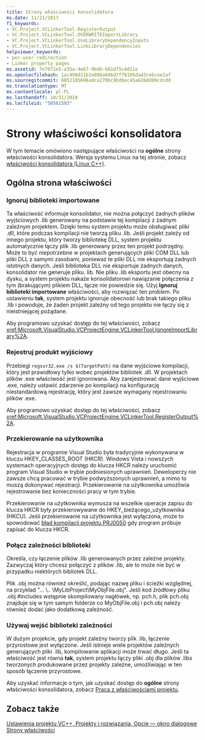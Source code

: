 ```yaml
---
title: Strony właściwości konsolidatora
ms.date: 11/21/2017
f1_keywords:
- VC.Project.VCLinkerTool.RegisterOutput
- VC.Project.VCLinkerTool.OVERWRITEImportLibrary
- VC.Project.VCLinkerTool.UseLibraryDependencyInputs
- VC.Project.VCLinkerTool.LinkLibraryDependencies
helpviewer_keywords:
- per-user redirection
- Linker property pages
ms.assetid: 7e7671e5-a35a-4e67-9bdb-661d75c4d11e
ms.openlocfilehash: 1ac499d11b1e806a046d7ff9105da43cebcee1af
ms.sourcegitcommit: 6052185696adca270bc9bdbec45a626dd89cdcdd
ms.translationtype: MT
ms.contentlocale: pl-PL
ms.lasthandoff: 10/31/2018
ms.locfileid: "50561593"
---
```

# <a name="linker-property-pages"></a>Strony właściwości konsolidatora

W tym temacie omówiono następujące właściwości na **ogólne** strony właściwości konsolidatora. Wersja systemu Linux na tej stronie, zobacz [właściwości konsolidatora (Linux C++)](../linux/prop-pages/linker-linux.md).

## <a name="general-page-properties"></a>Ogólna strona właściwości

### <a name="ignore-import-library"></a>Ignoruj biblioteki importowane

Ta właściwość informuje konsolidator, nie można połączyć żadnych plików wyjściowych .lib generowany na podstawie tej kompilacji z żadnym zależnym projektem. Dzięki temu system projektu może obsługiwać pliki .dll, które podczas kompilacji nie tworzą pliku .lib. Jeśli projekt zależy od innego projektu, który tworzy bibliotekę DLL, system projektu automatycznie łączy plik .lib generowany przez ten projekt podrzędny. Może to być niepotrzebne w projektach generujących pliki COM DLL lub pliki DLL z samymi zasobami, ponieważ te pliki DLL nie eksportują żadnych istotnych danych. Jeśli biblioteka DLL nie eksportuje żadnych danych, konsolidator nie generuje pliku. lib. Nie pliku .lib eksportu jest obecny na dysku, a system projektu nakaże konsolidatorowi nawiązanie połączenia z tym (brakującym) plikiem DLL, łącze nie powiedzie się. Użyj **Ignoruj biblioteki importowane** właściwości, aby rozwiązać ten problem. Po ustawieniu **tak**, system projektu ignoruje obecność lub brak takiego pliku .lib i powoduje, że żaden projekt zależny od tego projektu nie łączy się z nieistniejącej pożądane.

Aby programowo uzyskać dostęp do tej właściwości, zobacz <xref:Microsoft.VisualStudio.VCProjectEngine.VCLinkerTool.IgnoreImportLibrary%2A>.

### <a name="register-output"></a>Rejestruj produkt wyjściowy

Przebiegi `regsvr32.exe /s $(TargetPath)` na dane wyjściowe kompilacji, który jest prawidłowy tylko wobec projektów bibliotek .dll. W projektach plików .exe właściwość jest ignorowana. Aby zarejestrować dane wyjściowe .exe, należy ustawić zdarzenie po kompilacji na konfigurację niestandardową rejestrację, który jest zawsze wymagany rejestrowaniu plików .exe.

Aby programowo uzyskać dostęp do tej właściwości, zobacz <xref:Microsoft.VisualStudio.VCProjectEngine.VCLinkerTool.RegisterOutput%2A>.

### <a name="per-user-redirection"></a>Przekierowanie na użytkownika

Rejestracja w programie Visual Studio była tradycyjnie wykonywana w kluczu HKEY_CLASSES_ROOT (HKCR). Windows Vista i nowszych systemach operacyjnych dostęp do klucza HKCR należy uruchomić program Visual Studio w trybie podniesionych uprawnień. Deweloperzy nie zawsze chcą pracować w trybie podwyższonych uprawnień, a mimo to muszą dokonywać rejestracji. Przekierowanie na użytkownika umożliwia rejestrowanie bez konieczności pracy w tym trybie.

Przekierowanie na użytkownika wymusza na wszelkie operacje zapisu do klucza HKCR były przekierowywane do HKEY\_bieżącego\_użytkownika (HKCU). Jeśli przekierowanie na użytkownika jest wyłączona, może to spowodować [błąd kompilacji projektu PRJ0050](../error-messages/tool-errors/project-build-error-prj0050.md) gdy program próbuje zapisać do klucza HKCR.

### <a name="link-library-dependencies"></a>Połącz zależności biblioteki

Określa, czy łączenie plików .lib generowanych przez zależne projekty. Zazwyczaj który chcesz połączyć z plików .lib, ale to może nie być w przypadku niektórych bibliotek DLL.

Plik .obj można również określić, podając nazwę pliku i ścieżki względnej, na przykład "... \\.. \MyLibProject\MyObjFile.obj". Jeśli kod źródłowy pliku .obj #includes wstępnie skompilowany nagłówek, np. pch.h, plik pch.obj znajduje się w tym samym folderze co MyObjFile.obj i pch.obj należy również dodać jako dodatkową zależność.

### <a name="use-library-dependency-inputs"></a>Używaj wejść biblioteki zależności

W dużym projekcie, gdy projekt zależny tworzy plik .lib, łączenie przyrostowe jest wyłączone. Jeśli istnieje wiele projektów zależnych generujących pliki .lib, kompilowanie aplikacji może trwać długo. Jeśli ta właściwość jest równa **tak**, system projektu łączy pliki .obj dla plików .libs tworzonych produkowane przez projekty zależne, umożliwiając w ten sposób łączenie przyrostowe.

Aby uzyskać informacje o tym, jak uzyskać dostęp do **ogólne** strony właściwości konsolidatora, zobacz [Praca z właściwościami projektu](../ide/working-with-project-properties.md).

## <a name="see-also"></a>Zobacz także

[Ustawienia projektu VC++, Projekty i rozwiązania, Opcje — okno dialogowe](/visualstudio/ide/reference/vcpp-project-settings-projects-and-solutions-options-dialog-box)<br>
[Strony właściwości](../ide/property-pages-visual-cpp.md)
